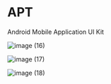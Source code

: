 # APT
Android Mobile Application UI Kit

![image (16)](https://user-images.githubusercontent.com/59603716/127465371-8622c9d3-b3b5-432e-9a8b-86ad6c6b8230.png)


![image (17)](https://user-images.githubusercontent.com/59603716/127465399-3d5d6c54-1e44-4dea-84e5-e6db7a713b7d.png)


![image (18)](https://user-images.githubusercontent.com/59603716/127465433-170474a7-5bd8-4a34-844f-87f30e9eb9a4.png)

